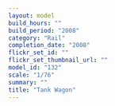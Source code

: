```yaml
---
layout: model
build_hours: ""
build_period: "2008"
category: "Rail"
completion_date: "2008"
flickr_set_id: ""
flickr_set_thumbnail_url: ""
model_id: "132"
scale: "1/76"
summary: ""
title: "Tank Wagon"
---
```



